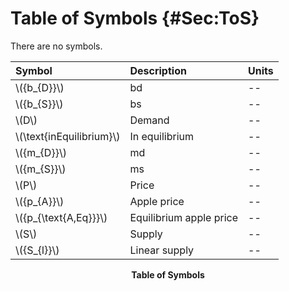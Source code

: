 # Table of Symbols {#Sec:ToS}

There are no symbols.

<div id="Table:ToS"></div>

|Symbol                    |Description            |Units|
|:-------------------------|:----------------------|:----|
|\\({b\_{D}}\\)            |bd                     |--   |
|\\({b\_{S}}\\)            |bs                     |--   |
|\\(D\\)                   |Demand                 |--   |
|\\(\text{inEquilibrium}\\)|In equilibrium         |--   |
|\\({m\_{D}}\\)            |md                     |--   |
|\\({m\_{S}}\\)            |ms                     |--   |
|\\(P\\)                   |Price                  |--   |
|\\({p\_{A}}\\)            |Apple price            |--   |
|\\({p\_{\text{A,Eq}}}\\)  |Equilibrium apple price|--   |
|\\(S\\)                   |Supply                 |--   |
|\\({S\_{l}}\\)            |Linear supply          |--   |

**<p align="center">Table of Symbols</p>**
